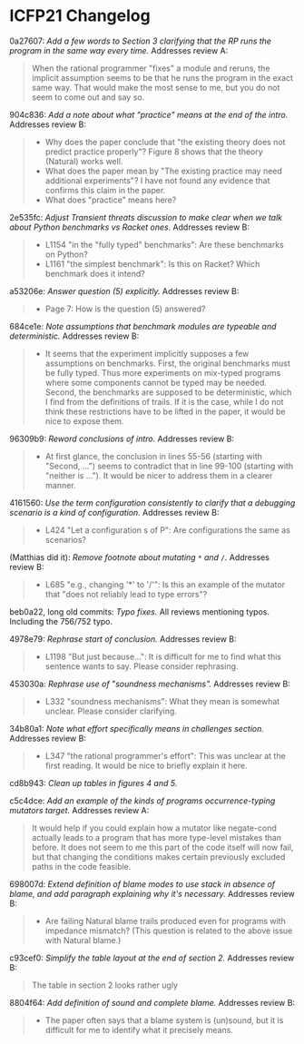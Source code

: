 ICFP21 Changelog
================

0a27607: *Add a few words to Section 3 clarifying that the RP runs the program in the same way every time.*
Addresses review A:
> When the rational programmer "fixes" a module and reruns, the implicit
> assumption seems to be that he runs the program in the exact same way. That
> would make the most sense to me, but you do not seem to come out and say so.


904c836: *Add a note about what "practice" means at the end of the intro.*
Addresses review B:
>  - Why does the paper conclude that "the existing theory does not predict
>    practice properly"?  Figure 8 shows that the theory (Natural) works well.
>  - What does the paper mean by "The existing practice may need additional
>    experiments"?  I have not found any evidence that confirms this claim in the
>    paper.
>  - What does "practice" means here?


2e535fc: *Adjust Transient threats discussion to make clear when we talk about Python benchmarks vs Racket ones.*
Addresses review B:
> - L1154 "in the "fully typed" benchmarks":  Are these benchmarks on Python?
> - L1161 "the simplest benchmark":  Is this on Racket?  Which benchmark
>   does it intend?


a53206e: *Answer question (5) explicitly.*
Addresses review B:
> - Page 7: How is the question (5) answered?


684ce1e: *Note assumptions that benchmark modules are typeable and deterministic.*
Addresses review B:
> - It seems that the experiment implicitly supposes a few assumptions on
>   benchmarks.  First, the original benchmarks must be fully typed.  Thus more
>   experiments on mix-typed programs where some components cannot be typed may be
>   needed.  Second, the benchmarks are supposed to be deterministic, which I find
>   from the definitions of trails.  If it is the case, while I do not think these
>   restrictions have to be lifted in the paper, it would be nice to expose them.


96309b9: *Reword conclusions of intro.*
Addresses review B:
>  - At first glance, the conclusion in lines 55-56 (starting with "Second, ...")
>    seems to contradict that in line 99-100 (starting with "neither is ...").  It would
>    be nicer to address them in a clearer manner.


4161560: *Use the term configuration consistently to clarify that a debugging scenario is a kind of configuration.*
Addresses review B:
> - L424 "Let a configuration s of P":  Are configurations the same as scenarios?


(Matthias did it): *Remove footnote about mutating `*` and `/`.*
Addresses review B:
> - L685 "e.g., changing '*' to '/'":  Is this an example of the mutator that
>   "does not reliably lead to type errors"?


beb0a22, long old commits: *Typo fixes.*
All reviews mentioning typos.
Including the 756/752 typo.


4978e79: *Rephrase start of conclusion.*
Addresses review B:
> - L1198 "But just because...":  It is difficult for me to find what this
>   sentence wants to say.  Please consider rephrasing.


453030a: *Rephrase use of "soundness mechanisms".*
Addresses review B:
> - L332 "soundness mechanisms":  What they mean is somewhat unclear.  Please
>   consider clarifying.


34b80a1: *Note what effort specifically means in challenges section.*
Addresses review B:
> - L347 "the rational programmer's effort": This was unclear at the first
>   reading.  It would be nice to briefly explain it here.


cd8b943: *Clean up tables in figures 4 and 5.*


c5c4dce: *Add an example of the kinds of programs occurrence-typing mutators target.*
Addresses review A:
> It would help if you could explain how a mutator like negate-cond actually
> leads to a program that has more type-level mistakes than before. It does not
> seem to me this part of the code itself will now fail, but that changing the
> conditions makes certain previously excluded paths in the code feasible.


698007d: *Extend definition of blame modes to use stack in absence of blame, and add paragraph explaining why it's necessary.*
Addresses review B:
> - Are failing Natural blame trails produced even for programs with impedance
>   mismatch?  (This question is related to the above issue with Natural blame.)


c93cef0: *Simplify the table layout at the end of section 2.*
Addresses review B:
> The table in section 2 looks rather ugly


8804f64: *Add definition of sound and complete blame.*
Addresses review B:
> - The paper often says that a blame system is (un)sound, but it is difficult for
>   me to identify what it precisely means.

